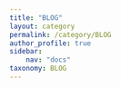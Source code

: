 ```yaml
---
title: "BLOG"
layout: category
permalink: /category/BLOG
author_profile: true
sidebar:
    nav: "docs"
taxonomy: BLOG
---
```

